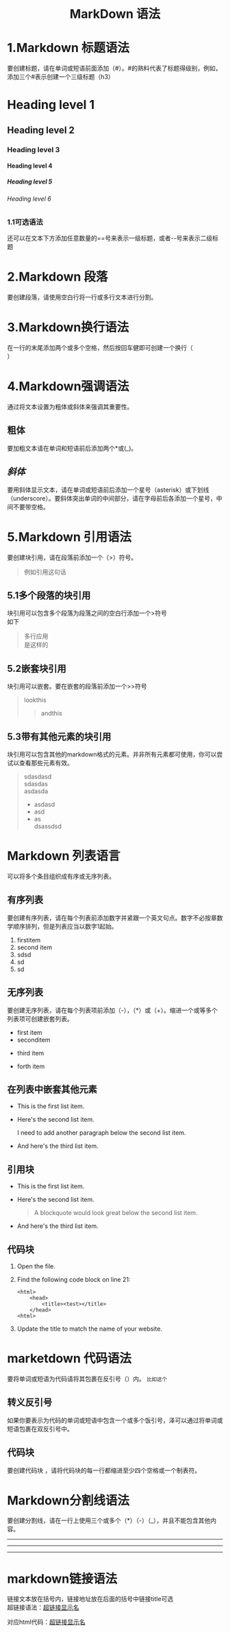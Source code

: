 # <center>MarkDown 语法

# 1.Markdown 标题语法
要创建标题，请在单词或短语前面添加（#）。#的熟料代表了标题得级别，例如，添加三个#表示创建一个三级标题（h3）
# Heading level 1
## Heading level 2
### Heading level 3
#### Heading level 4
##### Heading level 5
###### Heading level 6

### 1.1可选语法
还可以在文本下方添加任意数量的==号来表示一级标题，或者--号来表示二级标题

# 2.Markdown 段落
要创建段落，请使用空白行将一行或多行文本进行分割。
# 3.Markdown换行语法
在一行的末尾添加两个或多个空格，然后按回车健即可创建一个换行（<br>）
# 4.Markdown强调语法
通过将文本设置为粗体或斜体来强调其重要性。
## **粗体**
要加粗文本请在单词和短语前后添加两个*或(_)。
## *斜体*
要用斜体显示文本，请在单词或短语前后添加一个星号（asterisk）或下划线（underscore）。要斜体突出单词的中间部分，请在字母前后各添加一个星号，中间不要带空格。
# 5.Markdown 引用语法
要创建块引用，请在段落前添加一个（>）符号。
>例如引用这句话
## 5.1多个段落的块引用
块引用可以包含多个段落为段落之间的空白行添加一个>符号  
如下  
>多行应用  
>是这样的  
## 5.2嵌套块引用
块引用可以嵌套。要在嵌套的段落前添加一个>>符号
>lookthis
>>andthis 
## 5.3带有其他元素的块引用
块引用可以包含其他的markdown格式的元素。并非所有元素都可使用，你可以尝试以查看那些元素有效。
>  sdasdasd  
>  sdasdas  
>  asdasda
>-  asdasd
>- asd
>- as  
> dsassdsd
# Markdown 列表语言
可以将多个条目组织成有序或无序列表。
## 有序列表
要创建有序列表，请在每个列表前添加数字并紧跟一个英文句点。数字不必按章数学顺序排列，但是列表应当以数字1起始。
1. firstitem
2. second item 
4. sdsd
5. sd
6. sd
## 无序列表
要创建无序列表，请在每个列表项前添加（-），（*）或（+）。缩进一个或等多个列表项可创建嵌套列表。
- first item
- seconditem 
* third item
+ forth item
## 在列表中嵌套其他元素
*   This is the first list item.
*   Here's the second list item.

    I need to add another paragraph below the second list item.

*   And here's the third list item.
## 引用块
*   This is the first list item.
*   Here's the second list item.

    > A blockquote would look great below the second list item.

*   And here's the third list item.
## 代码块
1.  Open the file.
2.  Find the following code block on line 21:

        <html>
            <head>
                <title><test></title>
            </head>
        <html>

3.  Update the title to match the name of your website.

# marketdown 代码语法
要将单词或短语为代码请将其包裹在反引号（）内。
`比如这个`
## 转义反引号
如果你要表示为代码的单词或短语中包含一个或多个饭引号，泽可以通过将单词或短语包裹在双反引号中。
## 代码块
要创建代码块
，请将代码块的每一行都缩进至少四个空格或一个制表符。
# Markdown分割线语法
要创建分割线，请在一行上使用三个或多个（*）（-）（_），并且不能包含其他内容。
***
---
___
# markdown链接语法
链接文本放在括号内，链接地址放在后面的括号中链接title可选  
超链接语法：[超链接显示名](超链接地址"超链接title")

对应html代码：<a href="超链接地址" title="超链接title">超链接显示名</a>
